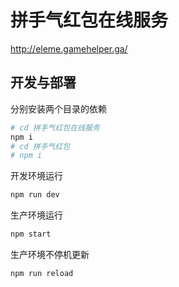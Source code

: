 # 拼手气红包在线服务

http://eleme.gamehelper.ga/

## 开发与部署

分别安装两个目录的依赖

```bash
# cd 拼手气红包在线服务
npm i
# cd 拼手气红包
# npm i
```

开发环境运行

```bash
npm run dev
```

生产环境运行

```bash
npm start
```

生产环境不停机更新

```bash
npm run reload
```
